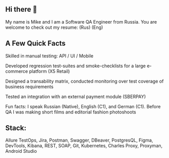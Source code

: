 ## Hi there 👋

My name is Mike and I am a Software QA Engineer from Russia. You are welcome to check out my resume: (Rus) (Eng)

## A Few Quick Facts

Skilled in manual testing: API / UI / Mobile

Developed regression test-suites and smoke-checklists for a large e-commerce platform (X5 Retail)

Designed a transability matrix, conducted monitoring over test coverage of business requirements

Tested an integration with an external payment module (SBERPAY)

Fun facts: I speak Russian (Native), English (C1), and German (C1). Before QA I was making short films and editorial fashion photoshoots

## Stack: 

Allure TestOps, Jira, Postman, Swagger, DBeaver, PostgresQL, Figma, DevTools, Kibana, REST, SOAP, Git, Kubernetes, Charles Proxy, Proxyman, Android Studio
